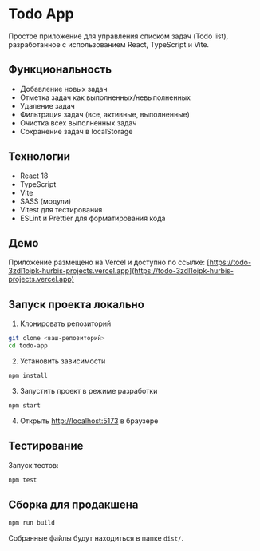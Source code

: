 # Todo App

Простое приложение для управления списком задач (Todo list), разработанное с использованием React, TypeScript и Vite.

## Функциональность

- Добавление новых задач
- Отметка задач как выполненных/невыполненных
- Удаление задач
- Фильтрация задач (все, активные, выполненные)
- Очистка всех выполненных задач
- Сохранение задач в localStorage

## Технологии

- React 18
- TypeScript
- Vite
- SASS (модули)
- Vitest для тестирования
- ESLint и Prettier для форматирования кода

## Демо

Приложение размещено на Vercel и доступно по ссылке: [https://todo-3zdl1oipk-hurbis-projects.vercel.app](https://todo-3zdl1oipk-hurbis-projects.vercel.app)

## Запуск проекта локально

1. Клонировать репозиторий

```bash
git clone <ваш-репозиторий>
cd todo-app
```

2. Установить зависимости

```bash
npm install
```

3. Запустить проект в режиме разработки

```bash
npm start
```

4. Открыть [http://localhost:5173](http://localhost:5173) в браузере

## Тестирование

Запуск тестов:

```bash
npm test
```

## Сборка для продакшена

```bash
npm run build
```

Собранные файлы будут находиться в папке `dist/`.
